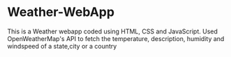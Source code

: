 # Weather-WebApp
This is a Weather webapp coded using HTML, CSS and JavaScript. Used OpenWeatherMap's API to fetch the temperature, description, humidity and windspeed of a state,city or a country 
